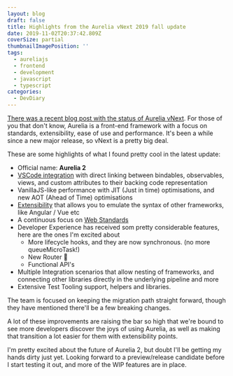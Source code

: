 ```yaml
---
layout: blog
draft: false
title: Highlights from the Aurelia vNext 2019 fall update
date: 2019-11-02T20:37:42.809Z
coverSize: partial
thumbnailImagePosition: ''
tags:
  - aureliajs
  - frontend
  - development
  - javascript
  - typescript
categories:
  - DevDiary
---
```

[There was a recent blog post with the status of Aurelia vNext](https://aurelia.io/blog/2019/10/31/aurelia-vnext-2019-fall-update/). For those of you that don't know, Aurelia is a front-end framework with a focus on standards, extensibility, ease of use and performance. It's been a while since a new major release, so vNext is a pretty big deal.

<!--more-->

These are some highlights of what I found pretty cool in the latest update:

* Official name: **Aurelia 2**
* [VSCode integration](https://github.com/aurelia/vscode-extension/pull/104) with direct linking between bindables, observables, views, and custom attributes to their backing code representation
* VanillaJS-like performance with JIT (Just in time) optimisations, and new AOT (Ahead of Time) optimisations 
* [Extensibility](https://aurelia.io/blog/2019/10/31/aurelia-vnext-2019-fall-update/#extensibility) that allows you to emulate the syntax of other frameworks, like Angular / Vue etc
* A continuous focus on [Web Standards](https://aurelia.io/blog/2019/10/31/aurelia-vnext-2019-fall-update/#web-standards)
* Developer Experience has received som pretty considerable features, here are the ones I'm excited about
  * More lifecycle hooks, and they are now synchronous. (no more queueMicroTask!)
  * New Router 🙌
  * Functional API's
* Multiple Integration scenarios that allow nesting of frameworks, and connecting other libraries directly in the underlying pipeline and more
* Extensive Test Tooling support, helpers and libraries.

The team is focused on keeping the migration path straight forward, though they have mentioned there'll be a few breaking changes. 

A lot of these improvements are raising the bar so high that we're bound to see more developers discover the joys of using Aurelia, as well as making that transition a lot easier for them with extensibility points.

I'm pretty excited about the future of Aurelia 2, but doubt I'll be getting my hands dirty just yet. Looking forward to a preview/release candidate before I start testing it out, and more of the WIP features are in place.
